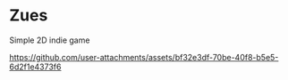 # Zues
 Simple 2D indie game


https://github.com/user-attachments/assets/bf32e3df-70be-40f8-b5e5-6d2f1e4373f6

